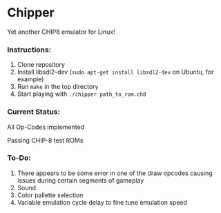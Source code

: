 # Chipper

Yet another CHIP8 emulator for Linux!

### Instructions:

1. Clone repository
2. Install libsdl2-dev (`sudo apt-get install libsdl2-dev` on Ubuntu, for example)
3. Run `make` in the top directory
4. Start playing with `./chipper path_to_rom.ch8`

### Current Status:

All Op-Codes implemented

Passing CHIP-8 test ROMs

### To-Do:

1. There appears to be some error in one of the draw opcodes causing issues during certain segments of gameplay
2. Sound
3. Color pallette selection
4. Variable emulation cycle delay to fine tune emulation speed
